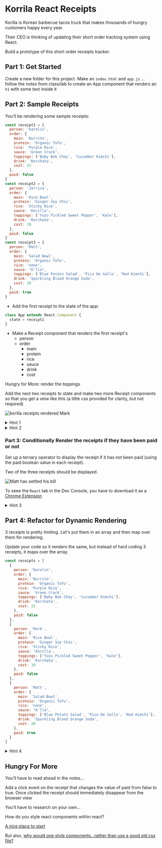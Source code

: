 # Korrila React Receipts

Korilla is Korean barbecue tacos truck that makes thousands of hungry customers happy every year.

Their CEO is thinking of updating their short order tracking system using React.

Build a prototype of this short order receipts tracker.

## Part 1: Get Started

Create a new folder for this project. Make an `index.html` and `app.js` ... follow the notes from class/lab to create an App component that renders
an `h1` with some text inside it

## Part 2: Sample Receipts

You'll be rendering some sample receipts:

```js
const receipt1 = {
  person: 'Karolin',
  order: {
    main: 'Burrito',
    protein: 'Organic Tofu',
    rice: 'Purple Rice',
    sauce: 'Green Crack',
    toppings: ['Baby Bok Choy', 'Cucumber Kimchi'],
    drink: 'Korchata',
    cost: 22
  },
  paid: false
}
const receipt2 = {
  person: 'Jerrica',
  order: {
    main: 'Rice Bowl',
    protein: 'Ginger Soy Chix',
    rice: 'Sticky Rice',
    sauce: 'Korilla',
    toppings: ['Yuzu Pickled Sweet Pepper', 'Kale'],
    drink: 'Korchata',
    cost: 19
  },
  paid: false
}
const receipt3 = {
  person: 'Matt',
  order: {
    main: 'Salad Bowl',
    protein: 'Organic Tofu',
    rice: 'none',
    sauce: "K'lla",
    toppings: ['Blue Potato Salad', 'Pico De Gallo', 'Red Kimchi'],
    drink: 'Sparkling Blood Orange Soda',
    cost: 20
  },
  paid: true
}
```

- Add the first receipt to the state of the app:

```js
class App extends React.Component {
  state = receipt1
}
```

- Make a Receipt component that renders the first receipt's
  - person
  - order
    - main
    - protein
    - rice
    - sauce
    - drink
    - cost

Hungry for More: render the toppings

Add the next two receipts to state and make two more Receipt components so that you get a veiw like this (a little css provided for clarity, but not required)

![korilla receipts rendered Mark](https://i.imgur.com/C8rTUsi.png)

<!-- ![korilla receipts rendered Jerrica ](https://i.imgur.com/QMwgKOK.png) -->

<details><summary> Hint 1</summary>

![the solution](https://i.imgur.com/Y4c0QTE.png)

</details>

<details><summary> Hint 2 </summary>

![the solution](https://i.imgur.com/wxurwmf.png)

</details>

### Part 3: Conditionally Render the receipts if they have been paid or not

Set up a ternary operator to display the receipt if it has not been paid (using the paid boolean value in each receipt).

Two of the three receipts should be displayed.

![Matt has settled his bill](https://i.imgur.com/yoh226X.png)

To seee the `React` tab in the Dev Console, you have to download it as a [Chrome Extension](https://chrome.google.com/webstore/detail/react-developer-tools/fmkadmapgofadopljbjfkapdkoienihi?hl=en)

<details><summary> Hint 3 </summary>

![the solution](https://i.imgur.com/I3BcdqO.png)

</details>

## Part 4: Refactor for Dynamic Rendering

3 receipts is pretty limiting. Let's put them in an array and then map over them for rendering.

Update your code so it renders the same, but instead of hard coding 3 receipts, it maps over the array.

```js
const receipts = [
  {
    person: 'Karolin',
    order: {
      main: 'Burrito',
      protein: 'Organic Tofu',
      rice: 'Purple Rice',
      sauce: 'Green Crack',
      toppings: ['Baby Bok Choy', 'Cucumber Kimchi'],
      drink: 'Korchata',
      cost: 22
    },
    paid: false
  },
  {
    person: 'Mark',
    order: {
      main: 'Rice Bowl',
      protein: 'Ginger Soy Chix',
      rice: 'Sticky Rice',
      sauce: 'Korilla',
      toppings: ['Yuzu Pickled Sweet Pepper', 'Kale'],
      drink: 'Korchata',
      cost: 19
    },
    paid: false
  },
  {
    person: 'Matt',
    order: {
      main: 'Salad Bowl',
      protein: 'Organic Tofu',
      rice: 'none',
      sauce: "K'lla",
      toppings: ['Blue Potato Salad', 'Pico De Gallo', 'Red Kimchi'],
      drink: 'Sparkling Blood Orange Soda',
      cost: 20
    },
    paid: true
  }
]
```

<details><summary> Hint 4 </summary>

![the solution](https://i.imgur.com/mWTz2ec.png)

</details>

## Hungry For More

You'll have to read ahead in the notes...

Add a click event on the receipt that changes the value of paid from false to true. Once clicked the receipt should immediately disappear from the browser view

You'll have to research on your own...

How do you style react components within react?

[A nice place to start](https://codeburst.io/4-four-ways-to-style-react-components-ac6f323da822)

But also, [why would one style components...rather than use a good old css file?](https://medium.com/@perezpriego7/css-evolution-from-css-sass-bem-css-modules-to-styled-components-d4c1da3a659b)

